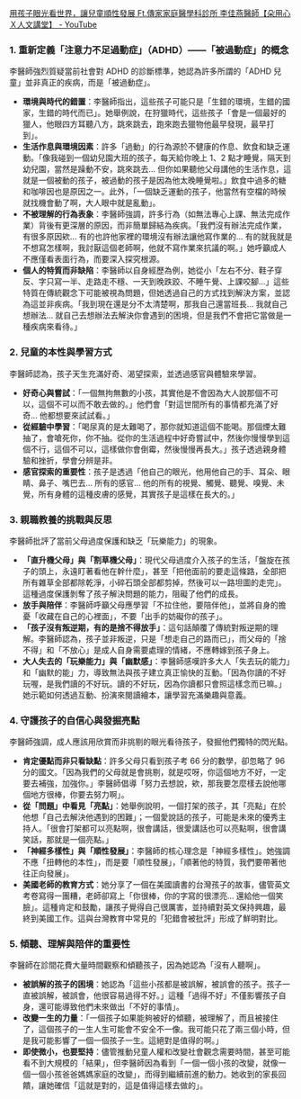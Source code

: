 [用孩子眼光看世界，讓兒童順性發展 Ft.傳家家庭醫學科診所 李佳燕醫師【朵用心Ｘ人文講堂】 - YouTube](https://www.youtube.com/watch?v=UyLd7OttrtA)


### **1. 重新定義「注意力不足過動症」（ADHD）——「被過動症」的概念**

李醫師強烈質疑當前社會對 ADHD 的診斷標準，她認為許多所謂的「ADHD 兒童」並非真正的疾病，而是「被過動症」。

- **環境與時代的錯置**：李醫師指出，這些孩子可能只是「生錯的環境，生錯的國家，生錯的時代而已」。她舉例說，在狩獵時代，這些孩子「會是一個最好的獵人，他眼四方耳聽八方，跳來跳去，跑來跑去獵物他最早發現，最早打到」。
- **生活作息與環境因素**：許多「過動」的行為源於不健康的作息、飲食和缺乏運動。「像我碰到一個幼兒園大班的孩子，每天給你晚上 1、2 點才睡覺，隔天到幼兒園，當然是躁動不安，跳來跳去… 但你如果聽他父母講他的生活作息，這就是一個被動的孩子，被過動的孩子是因為他太晚睡覺啦。」飲食中過多的糖和咖啡因也是原因之一。此外，「一個缺乏運動的孩子，他當然有空檔的時候就找機會動了啊，大人眼中就是亂動」。
- **不被理解的行為表象**：李醫師強調，許多行為（如無法專心上課、無法完成作業）背後有更深層的原因，而非簡單歸結為疾病。「我們沒有辦法完成作業，有很多原因欸… 有的也許他家裡的環境沒有辦法讓他寫作業的… 有的就我就是不想寫怎樣啊，我討厭這個老師啊，他就不寫作業來抗議的啊。」她呼籲成人不應僅看表面行為，而要深入探究根源。
- **個人的特質而非缺陷**：李醫師以自身經歷為例，她從小「左右不分、鞋子穿反、字只寫一半、走路走不穩、一天到晚跌跤、不睡午覺、上課咬腳…」這些特質在傳統觀念下可能被視為問題，但她透過自己的方式找到解決方案，並認為這並非疾病。「我到現在還是分不太清楚啊，那我自己還當班長… 我就自己想辦法… 就自己去想辦法去解決你會遇到的困境，但是我們不會把它當做是一種疾病來看待。」

### **2. 兒童的本性與學習方式**

李醫師認為，孩子天生充滿好奇、渴望探索，並透過感官與體驗來學習。

- **好奇心與嘗試**：「一個無拘無數的小孩，其實他是不會因為大人說那個不可以，這個不可以而不敢去做的。」他們會「對這世間所有的事情都充滿了好奇… 他都想要來試試看。」
- **從經驗中學習**：「喝尿真的是太難喝了，那你就知道這個不能喝。那個煙太難抽了，會嗆死你，你不抽。從你的生活過程中好奇嘗試中，然後你慢慢學到這個不行，這個不可以，這樣做你會倒霉，然後慢慢再長大。」孩子透過親身體驗和挫折，學會分辨是非。
- **感官探索的重要性**：孩子是透過「他自己的眼光，他用他自己的手、耳朵、眼睛、鼻子、嘴巴去… 所有的感官… 他的所有的視覺、觸覺、聽覺、嗅覺、未覺，所有身體的這種皮膚的感覺，其實孩子是這樣在長大的。」

### **3. 親職教養的挑戰與反思**

李醫師批評了當前父母過度保護和缺乏「玩樂能力」的現象。

- **「直升機父母」與「割草機父母」**：現代父母過度介入孩子的生活，「盤旋在孩子的頭上，永遠盯著看他在幹什麼」，甚至「把他面前的要走這條路，全部把所有雜草全部都除乾淨，小碎石頭全部都剪掉，然後可以一路坦圖的走完」。這種過度保護剝奪了孩子解決問題的能力，阻礙了他們的成長。
- **放手與陪伴**：李醫師呼籲父母應學習「不拉住他，要陪伴他」，並將自身的擔憂「收藏在自己的心裡面」，不要「出手的妨礙你的孩子」。
- **「孩子沒有叛逆期，有的是捨不得放手」**：這句話顛覆了傳統對叛逆期的理解。李醫師認為，孩子並非叛逆，只是「想走自己的路而已」，而父母的「捨不得」和「不放心」是成人自身需要處理的情緒，不應轉嫁到孩子身上。
- **大人失去的「玩樂能力」與「幽默感」**：李醫師感嘆許多大人「失去玩的能力」和「幽默的能」力，導致無法與孩子建立真正愉快的互動。「因為你讀的不好玩喔，是我們讀的不好玩。讀的不好玩，因為你讀都只會照這樣念而已嘛。」她示範如何透過互動、扮演來閱讀繪本，讓學習充滿樂趣與意義。

### **4. 守護孩子的自信心與發掘亮點**

李醫師強調，成人應該用欣賞而非挑剔的眼光看待孩子，發掘他們獨特的閃光點。

- **肯定優點而非只看缺點**：許多父母只看到孩子考 66 分的數學，卻忽略了 96 分的國文。「因為我們的父母就是會挑剔，就是哎呀，你這個地方不好，一定要去補強，加強你。」李醫師倡導「努力去想說，欸，那我要怎麼樣去說他哪個地方很棒，你要去努力啊」。
- **從「問題」中看見「亮點」**：她舉例說明，一個打架的孩子，其「亮點」在於他想「自己去解決他遇到的困難」；一個愛說話的孩子，可能是未來的優秀主持人。「很會打架都可以亮點啊，很會講話，很愛講話也可以亮點啊，很會講笑話，那就是一個亮點。」
- **「神經多樣性」與「順性發展」**：李醫師的核心理念是「神經多樣性」。她強調不應「扭轉他的本性」，而是要「順性發展」，「順著他的特質，我們要帶著他往正向發展」。
- **美國老師的教育方式**：她分享了一個在美國讀書的台灣孩子的故事，儘管英文考卷寫得一團糟，老師卻寫上「你很棒，你的字寫的很漂亮… 還給他一個笑臉」。這種肯定和鼓勵，讓孩子覺得自己很厲害，並持續對英文保持興趣，最終到美國工作。這與台灣教育中常見的「犯錯會被批評」形成了鮮明對比。

### **5. 傾聽、理解與陪伴的重要性**

李醫師在診間花費大量時間觀察和傾聽孩子，因為她認為「沒有人聽啊」。

- **被誤解的孩子的困境**：她認為「這些小孩都是被誤解，被誤會的孩子。孩子一直被誤解，被誤會，他很容易過得不好。」這種「過得不好」不僅影響孩子自身，還可能導致他們未來做出「不好的事情」。
- **改變一生的力量**：「一個孩子如果能夠被好的傾聽，被理解了，而且被接住了，這個孩子的一生人生可能會不安全不一像。我可能只花了兩三個小時，但是我可能影響了一個一個孩子一生。這絕對是值得的啊。」
- **即使微小，也要堅持**：儘管推動兒童人權和改變社會觀念需要時間，甚至可能看不到大規模的「結果」，但李醫師因為看到「一個一個小孩的改變，就像一個一個小孩爸爸媽媽家庭的改變」，而得到繼續前進的動力。她收到的家長回饋，讓她確信「這就是對的，這是值得這樣去做的」。